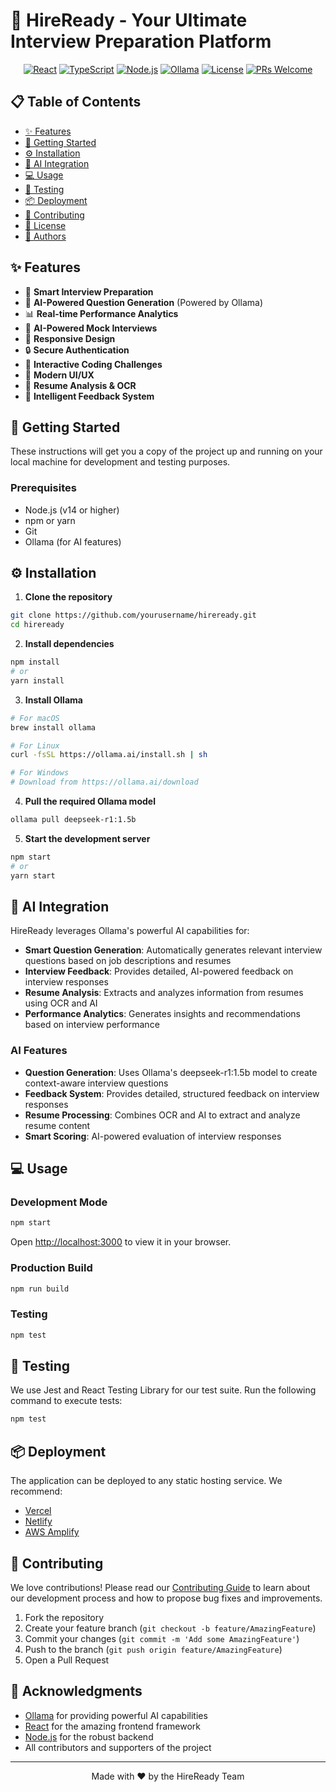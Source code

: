 # 🚀 HireReady - Your Ultimate Interview Preparation Platform 

<div align="center">

[![React](https://img.shields.io/badge/React-20232A?style=for-the-badge&logo=react&logoColor=61DAFB)](https://reactjs.org/)
[![TypeScript](https://img.shields.io/badge/TypeScript-007ACC?style=for-the-badge&logo=typescript&logoColor=white)](https://www.typescriptlang.org/)
[![Node.js](https://img.shields.io/badge/Node.js-43853D?style=for-the-badge&logo=node.js&logoColor=white)](https://nodejs.org/)
[![Ollama](https://img.shields.io/badge/Ollama-FF6B6B?style=for-the-badge&logo=ollama&logoColor=white)](https://ollama.ai)
[![License](https://img.shields.io/badge/License-MIT-blue.svg)](https://opensource.org/licenses/MIT)
[![PRs Welcome](https://img.shields.io/badge/PRs-welcome-brightgreen.svg?style=flat-square)](http://makeapullrequest.com)

</div>

## 📋 Table of Contents
- [✨ Features](#-features)
- [🚀 Getting Started](#-getting-started)
- [⚙️ Installation](#️-installation)
- [🤖 AI Integration](#-ai-integration)
- [💻 Usage](#-usage)
- [🧪 Testing](#-testing)
- [📦 Deployment](#-deployment)
- [🤝 Contributing](#-contributing)
- [📄 License](#-license)
- [👥 Authors](#-authors)

## ✨ Features

- 🎯 **Smart Interview Preparation**
- 🤖 **AI-Powered Question Generation** (Powered by Ollama)
- 📊 **Real-time Performance Analytics**
- 🎤 **AI-Powered Mock Interviews**
- 📱 **Responsive Design**
- 🔒 **Secure Authentication**
- 📝 **Interactive Coding Challenges**
- 🎨 **Modern UI/UX**
- 📄 **Resume Analysis & OCR**
- 💬 **Intelligent Feedback System**

## 🚀 Getting Started

These instructions will get you a copy of the project up and running on your local machine for development and testing purposes.

### Prerequisites

- Node.js (v14 or higher)
- npm or yarn
- Git
- Ollama (for AI features)

## ⚙️ Installation

1. **Clone the repository**
```bash
git clone https://github.com/yourusername/hireready.git
cd hireready
```

2. **Install dependencies**
```bash
npm install
# or
yarn install
```

3. **Install Ollama**
```bash
# For macOS
brew install ollama

# For Linux
curl -fsSL https://ollama.ai/install.sh | sh

# For Windows
# Download from https://ollama.ai/download
```

4. **Pull the required Ollama model**
```bash
ollama pull deepseek-r1:1.5b
```

5. **Start the development server**
```bash
npm start
# or
yarn start
```

## 🤖 AI Integration

HireReady leverages Ollama's powerful AI capabilities for:

- **Smart Question Generation**: Automatically generates relevant interview questions based on job descriptions and resumes
- **Interview Feedback**: Provides detailed, AI-powered feedback on interview responses
- **Resume Analysis**: Extracts and analyzes information from resumes using OCR and AI
- **Performance Analytics**: Generates insights and recommendations based on interview performance

### AI Features

- **Question Generation**: Uses Ollama's deepseek-r1:1.5b model to create context-aware interview questions
- **Feedback System**: Provides detailed, structured feedback on interview responses
- **Resume Processing**: Combines OCR and AI to extract and analyze resume content
- **Smart Scoring**: AI-powered evaluation of interview responses

## 💻 Usage

### Development Mode
```bash
npm start
```
Open [http://localhost:3000](http://localhost:3000) to view it in your browser.

### Production Build
```bash
npm run build
```

### Testing
```bash
npm test
```

## 🧪 Testing

We use Jest and React Testing Library for our test suite. Run the following command to execute tests:

```bash
npm test
```

## 📦 Deployment

The application can be deployed to any static hosting service. We recommend:

- [Vercel](https://vercel.com)
- [Netlify](https://www.netlify.com)
- [AWS Amplify](https://aws.amazon.com/amplify/)

## 🤝 Contributing

We love contributions! Please read our [Contributing Guide](CONTRIBUTING.md) to learn about our development process and how to propose bug fixes and improvements.

1. Fork the repository
2. Create your feature branch (`git checkout -b feature/AmazingFeature`)
3. Commit your changes (`git commit -m 'Add some AmazingFeature'`)
4. Push to the branch (`git push origin feature/AmazingFeature`)
5. Open a Pull Request

## 🙏 Acknowledgments

- [Ollama](https://ollama.ai) for providing powerful AI capabilities
- [React](https://reactjs.org) for the amazing frontend framework
- [Node.js](https://nodejs.org) for the robust backend
- All contributors and supporters of the project

---

<div align="center">
  
Made with ❤️ by the HireReady Team

</div>
